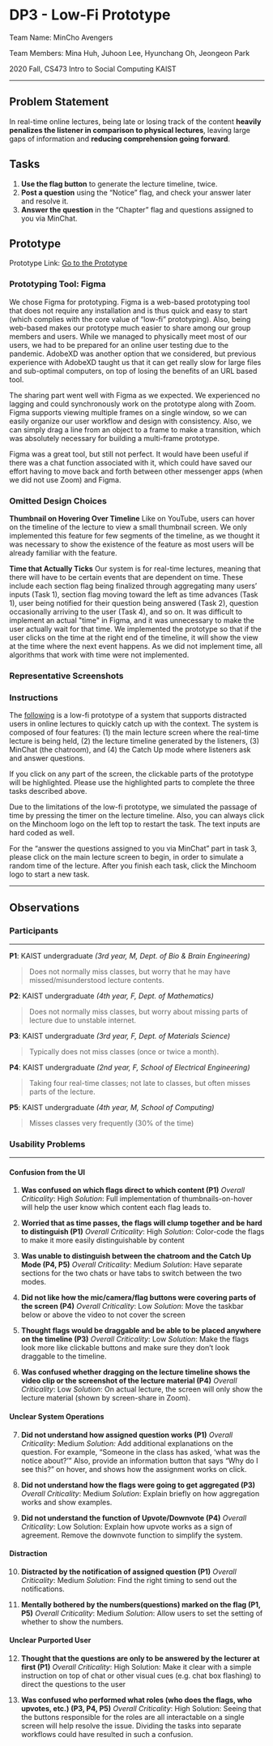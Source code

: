 # DP3 - Low-Fi Prototype

Team Name: MinCho Avengers

Team Members: Mina Huh, Juhoon Lee, Hyunchang Oh, Jeongeon Park

2020 Fall, CS473 Intro to Social Computing KAIST

-----
## Problem Statement
In real-time online lectures, being late or losing track of the content **heavily penalizes the listener in comparison to physical lectures**, leaving large gaps of information and **reducing comprehension going forward**. 


## Tasks

 1. **Use the flag button** to generate the lecture timeline, twice.
 2. **Post a question** using the “Notice” flag, and check your answer later and resolve it.
 3. **Answer the question** in the “Chapter” flag and questions assigned to you via MinChat.

## Prototype
Prototype Link: [Go to the Prototype](https://www.figma.com/proto/JHYZayKschscpM5sQty0GX/CS473-DP3-Low-fi?node-id=133%3A643&scaling=min-zoom)

### Prototyping Tool: **Figma**

We chose Figma for prototyping. Figma is a web-based prototyping tool that does not require any installation and is thus quick and easy to start (which complies with the core value of “low-fi” prototyping). Also, being web-based makes our prototype much easier to share among our group members and users. While we managed to physically meet most of our users, we had to be prepared for an online user testing due to the pandemic. AdobeXD was another option that we considered, but previous experience with AdobeXD taught us that it can get really slow for large files and sub-optimal computers, on top of losing the benefits of an URL based tool.

The sharing part went well with Figma as we expected. We experienced no lagging and could synchronously work on the prototype along with Zoom. Figma supports viewing multiple frames on a single window, so we can easily organize our user workflow and design with consistency. Also, we can simply drag a line from an object to a frame to make a transition, which was absolutely necessary for building a multi-frame prototype.

Figma was a great tool, but still not perfect. It would have been useful if there was a chat function associated with it, which could have saved our effort having to move back and forth between other messenger apps (when we did not use Zoom) and Figma.

### Omitted Design Choices

**Thumbnail on Hovering Over Timeline** Like on YouTube, users can hover on the timeline of the lecture to view a small thumbnail screen. We only implemented this feature for few segments of the timeline, as we thought it was necessary to show the existence of the feature as most users will be already familiar with the feature.

**Time that Actually Ticks** Our system is for real-time lectures, meaning that there will have to be certain events that are dependent on time. These include each section flag being finalized through aggregating many users’ inputs (Task 1), section flag moving toward the left as time advances (Task 1), user being notified for their question being answered (Task 2), question occasionally arriving to the user (Task 4), and so on. It was difficult to implement an actual "time" in Figma, and it was unnecessary to make the user actually wait for that time. We implemented the prototype so that if the user clicks on the time at the right end of the timeline, it will show the view at the time where the next event happens. As we did not implement time, all algorithms that work with time were not implemented.

### Representative Screenshots

### Instructions
The [following](https://www.figma.com/proto/JHYZayKschscpM5sQty0GX/CS473-DP3-Low-fi?node-id=133:643&scaling=min-zoom) is a low-fi prototype of a system that supports distracted users in online lectures to quickly catch up with the context. The system is composed of four features: (1) the main lecture screen where the real-time lecture is being held, (2) the lecture timeline generated by the listeners, (3) MinChat (the chatroom), and (4) the Catch Up mode where listeners ask and answer questions.

If you click on any part of the screen, the clickable parts of the prototype will be highlighted. Please use the highlighted parts to complete the three tasks described above.

Due to the limitations of the low-fi prototype, we simulated the passage of time by pressing the timer on the lecture timeline. Also, you can always click on the Minchoom logo on the left top to restart the task. The text inputs are hard coded as well.

For the “answer the questions assigned to you via MinChat” part in task 3, please click on the main lecture screen to begin, in order to simulate a random time of the lecture. After you finish each task, click the Minchoom logo to start a new task.

-----
## Observations
### Participants
-----

**P1**: KAIST undergraduate *(3rd year, M, Dept. of Bio & Brain Engineering)* 

> Does not normally miss classes, but worry that he may have
> missed/misunderstood lecture contents.

**P2**: KAIST undergraduate *(4th year, F, Dept. of Mathematics)* 

> Does not normally miss classes, but worry about missing parts of
> lecture due to unstable internet.

**P3**: KAIST undergraduate *(3rd year, F, Dept. of Materials Science)*  

> Typically does not miss classes (once or twice a month).

**P4**: KAIST undergraduate *(2nd year, F, School of Electrical Engineering)*  

> Taking four real-time classes; not late to classes, but often misses
> parts of the lecture.

**P5**: KAIST undergraduate *(4th year, M, School of Computing)*

> Misses classes very frequently (30% of the time)

### Usability Problems
-----
#### Confusion from the UI

 1. **Was confused on which flags direct to which content (P1)**
*Overall Criticality*: High
*Solution*: Full implementation of thumbnails-on-hover will help the user know which content each flag leads to.

 2.  **Worried that as time passes, the flags will clump together and be hard to distinguish (P1)**
    *Overall Criticality*: High
    *Solution*: Color-code the flags to make it more easily distinguishable by content

 3.  **Was unable to distinguish between the chatroom and the Catch Up Mode (P4, P5)**
    *Overall Criticality*: Medium
    *Solution*: Have separate sections for the two chats or have tabs to switch between the two modes.

 4.  **Did not like how the mic/camera/flag buttons were covering parts of the screen (P4)**
    *Overall Criticality*: Low
    *Solution*: Move the taskbar below or above the video to not cover the screen

 5.  **Thought flags would be draggable and be able to be placed anywhere on the timeline (P3)**
    *Overall Criticality*: Low
    *Solution*: Make the flags look more like clickable buttons and make sure they don’t look draggable to the timeline.

 6.  **Was confused whether dragging on the lecture timeline shows the video clip or the screenshot of the lecture material (P4)**
    *Overall Criticality*: Low
    *Solution*: On actual lecture, the screen will only show the lecture material (shown by screen-share in Zoom).
    
#### Unclear System Operations

 7.  **Did not understand how assigned question works (P1)**
    *Overall Criticality*: Medium
    *Solution:* Add additional explanations on the question. For example, “Someone in the class has asked, ‘what was the notice about?’” Also, provide an information button that says “Why do I see this?” on hover, and shows how the assignment works on click.

 8.  **Did not understand how the flags were going to get aggregated (P3)**
    *Overall Criticality*: Medium
    *Solution*: Explain briefly on how aggregation works and show examples.

 9.  **Did not understand the function of Upvote/Downvote (P4)**
    *Overall Criticality*: Low
    Solution: Explain how upvote works as a sign of agreement. Remove the downvote function to simplify the system.

#### Distraction

10.  **Distracted by the notification of assigned question (P1)**
    *Overall Criticality*: Medium
    *Solution*: Find the right timing to send out the notifications.

11.  **Mentally bothered by the numbers(questions) marked on the flag (P1, P5)**
    *Overall Criticality*: Medium
    *Solution*: Allow users to set the setting of whether to show the numbers.

#### Unclear Purported User

12.  **Thought that the questions are only to be answered by the lecturer at first (P1)**
    *Overall Criticality*: High
    Solution: Make it clear with a simple instruction on top of chat or other visual cues (e.g. chat box flashing) to direct the questions to the user

13.  **Was confused who performed what roles (who does the flags, who upvotes, etc.) (P3, P4, P5)**
    *Overall Criticality*: High
    Solution: Seeing that the buttons responsible for the roles are all interactable on a single screen will help resolve the issue. Dividing the tasks into separate workflows could have resulted in such a confusion.

